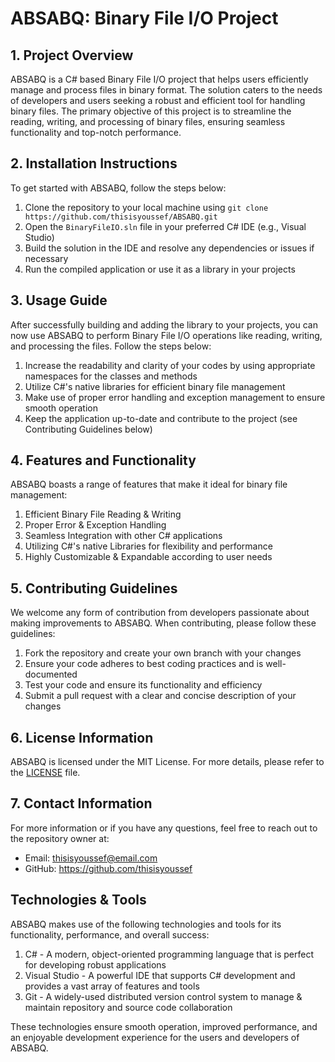 # ABSABQ: Binary File I/O Project

## 1. Project Overview

ABSABQ is a C# based Binary File I/O project that helps users efficiently manage and process files in binary format. The solution caters to the needs of developers and users seeking a robust and efficient tool for handling binary files. The primary objective of this project is to streamline the reading, writing, and processing of binary files, ensuring seamless functionality and top-notch performance.

## 2. Installation Instructions

To get started with ABSABQ, follow the steps below:

1. Clone the repository to your local machine using `git clone https://github.com/thisisyoussef/ABSABQ.git`
2. Open the `BinaryFileIO.sln` file in your preferred C# IDE (e.g., Visual Studio)
3. Build the solution in the IDE and resolve any dependencies or issues if necessary
4. Run the compiled application or use it as a library in your projects

## 3. Usage Guide

After successfully building and adding the library to your projects, you can now use ABSABQ to perform Binary File I/O operations like reading, writing, and processing the files. Follow the steps below:

1. Increase the readability and clarity of your codes by using appropriate namespaces for the classes and methods
2. Utilize C#'s native libraries for efficient binary file management
3. Make use of proper error handling and exception management to ensure smooth operation
4. Keep the application up-to-date and contribute to the project (see Contributing Guidelines below)

## 4. Features and Functionality

ABSABQ boasts a range of features that make it ideal for binary file management:

1. Efficient Binary File Reading & Writing
2. Proper Error & Exception Handling
3. Seamless Integration with other C# applications
4. Utilizing C#'s native Libraries for flexibility and performance
5. Highly Customizable & Expandable according to user needs

## 5. Contributing Guidelines

We welcome any form of contribution from developers passionate about making improvements to ABSABQ. When contributing, please follow these guidelines:

1. Fork the repository and create your own branch with your changes
2. Ensure your code adheres to best coding practices and is well-documented
3. Test your code and ensure its functionality and efficiency
4. Submit a pull request with a clear and concise description of your changes

## 6. License Information

ABSABQ is licensed under the MIT License. For more details, please refer to the [LICENSE](LICENSE) file.

## 7. Contact Information

For more information or if you have any questions, feel free to reach out to the repository owner at:

- Email: thisisyoussef@email.com
- GitHub: https://github.com/thisisyoussef

## Technologies & Tools

ABSABQ makes use of the following technologies and tools for its functionality, performance, and overall success:

1. C# - A modern, object-oriented programming language that is perfect for developing robust applications
2. Visual Studio - A powerful IDE that supports C# development and provides a vast array of features and tools
3. Git - A widely-used distributed version control system to manage & maintain repository and source code collaboration

These technologies ensure smooth operation, improved performance, and an enjoyable development experience for the users and developers of ABSABQ.